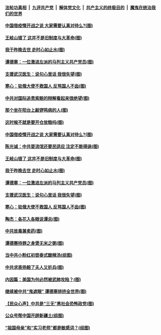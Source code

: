 ####  [法轮功真相](../../../../basic/blob/master/README.md?t=04220401) &nbsp;|&nbsp; [九评共产党](../../../../9ping.md/blob/master/README.md?t=04220401) &nbsp;|&nbsp; [解体党文化](../../../../jtdwh.md/blob/master/README.md?t=04220401)  &nbsp;|&nbsp; [共产主义的终极目的](../../../../gczydzjmd.md/blob/master/README.md?t=04220401) &nbsp;|&nbsp; [魔鬼在统治我们的世界](../../../../mgztzwmdsj.md/blob/master/README.md?t=04220401) 

#### [中国借疫情开战之说 大家需要认真对待么?(图)](../pages/p4/930527.md?t=04220401) 

#### [王岐山错了 这并不是旧制度与大革命(图)](../pages/p4/930512.md?t=04220401) 

#### [我于昨晚去世 走时心如止水(图)](../pages/p4/930376.md?t=04220401) 

#### [谭德塞：一位激进左派的马列主义共产党员(图)](../pages/p4/930367.md?t=04220401) 

#### [支援武汉医生：说句心里话 我很失望(图)](../pages/p4/930368.md?t=04220401) 

#### [寒心：驻俄大使不救国人 反骂国人不齿(图)](../pages/p4/930373.md?t=04220401) 

#### [中共对国际追责索赔的辩解看起来很绝望(图)](../pages/p4/930544.md?t=04220401) 

#### [那个坐在阳台上敲锣鸣病的人(图)](../pages/p4/930538.md?t=04220401) 

#### [这时候不就是要开仓放粮吗(图)](../pages/p4/930536.md?t=04220401) 

#### [中国借疫情开战之说 大家需要认真对待么?(图)](../pages/p4/930527.md?t=04220401) 

#### [陈光诚：中共耍流氓还要民适应 注定不能得逞(图)](../pages/p4/930530.md?t=04220401) 

#### [王岐山错了 这并不是旧制度与大革命(图)](../pages/p4/930512.md?t=04220401) 

#### [我于昨晚去世 走时心如止水(图)](../pages/p4/930376.md?t=04220401) 

#### [谭德塞：一位激进左派的马列主义共产党员(图)](../pages/p4/930367.md?t=04220401) 

#### [支援武汉医生：说句心里话 我很失望(图)](../pages/p4/930368.md?t=04220401) 

#### [寒心：驻俄大使不救国人 反骂国人不齿(图)](../pages/p4/930373.md?t=04220401) 

#### [陶杰：各花入各眼说谭总(图)](../pages/p4/930366.md?t=04220401) 

#### [中共放毒兼卖药(图)](../pages/p4/930371.md?t=04220401) 

#### [谭德赛待罪之身煲无米之粥(图)](../pages/p4/930283.md?t=04220401) 

#### [当中共小粉红初尝泰式酸辣汤(组图)](../pages/p4/930274.md?t=04220401) 

#### [中共求表扬赔了夫人又折兵(图)](../pages/p4/930280.md?t=04220401) 

#### [内因篇：美国为何必然被武肺攻陷？(图)](../pages/p4/930194.md?t=04220401) 

#### [继续被中共“鬼遮眼” 谭德塞排挤全世界(图)](../pages/p4/930295.md?t=04220401) 

#### [【民众心声】中共是“三无”黑社会恐怖政党(图)](../pages/p4/930102.md?t=04220401) 

#### [公众号帮中国开辟新疆土(组图)](../pages/p4/930198.md?t=04220401) 

#### [“祖国母亲”和“实习老师”都是敏感词？(组图)](../pages/p4/930197.md?t=04220401) 

